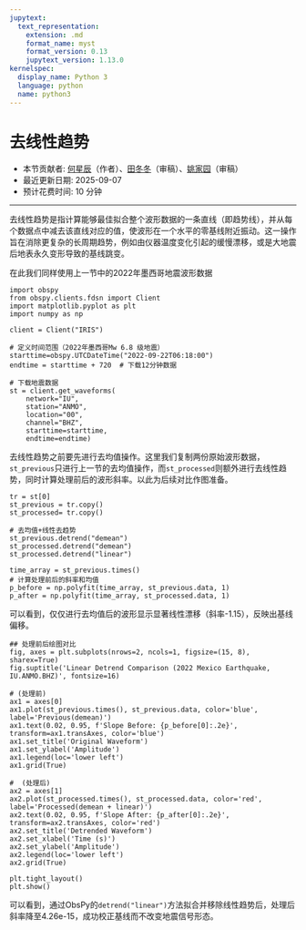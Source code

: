 ```yaml
---
jupytext:
  text_representation:
    extension: .md
    format_name: myst
    format_version: 0.13
    jupytext_version: 1.13.0
kernelspec:
  display_name: Python 3
  language: python
  name: python3
---
```


# 去线性趋势

- 本节贡献者: [何星辰](https://github.com/Chuan1937)（作者）、[田冬冬](https://me.seisman.info/)（审稿）、[姚家园](https://github.com/core-man)（审稿）
- 最近更新日期: 2025-09-07
- 预计花费时间: 10 分钟

---
去线性趋势是指计算能够最佳拟合整个波形数据的一条直线（即趋势线），并从每个数据点中减去该直线对应的值，使波形在一个水平的零基线附近振动。这一操作旨在消除更复杂的长周期趋势，例如由仪器温度变化引起的缓慢漂移，或是大地震后地表永久变形导致的基线跳变。



在此我们同样使用上一节中的2022年墨西哥地震波形数据
```{code-cell} ipython3
import obspy
from obspy.clients.fdsn import Client
import matplotlib.pyplot as plt
import numpy as np

client = Client("IRIS")

# 定义时间范围（2022年墨西哥Mw 6.8 级地震）
starttime=obspy.UTCDateTime("2022-09-22T06:18:00")
endtime = starttime + 720  # 下载12分钟数据

# 下载地震数据
st = client.get_waveforms(
    network="IU",
    station="ANMO", 
    location="00", 
    channel="BHZ",
    starttime=starttime, 
    endtime=endtime)
```

去线性趋势之前要先进行去均值操作。这里我们复制两份原始波形数据，`st_previous`只进行上一节的去均值操作，而`st_processed`则额外进行去线性趋势，同时计算处理前后的波形斜率。以此为后续对比作图准备。

```{code-cell} ipython3
tr = st[0]
st_previous = tr.copy()
st_processed= tr.copy()

# 去均值+线性去趋势
st_previous.detrend("demean")
st_processed.detrend("demean")
st_processed.detrend("linear")

time_array = st_previous.times()
# 计算处理前后的斜率和均值
p_before = np.polyfit(time_array, st_previous.data, 1)
p_after = np.polyfit(time_array, st_processed.data, 1)
```

可以看到，仅仅进行去均值后的波形显示显著线性漂移（斜率-1.15），反映出基线偏移。

```{code-cell} ipython3
## 处理前后绘图对比
fig, axes = plt.subplots(nrows=2, ncols=1, figsize=(15, 8), sharex=True)
fig.suptitle('Linear Detrend Comparison (2022 Mexico Earthquake, IU.ANMO.BHZ)', fontsize=16)

# (处理前)
ax1 = axes[0]
ax1.plot(st_previous.times(), st_previous.data, color='blue', label='Previous(demean)')
ax1.text(0.02, 0.95, f'Slope Before: {p_before[0]:.2e}', transform=ax1.transAxes, color='blue')
ax1.set_title('Original Waveform')
ax1.set_ylabel('Amplitude')
ax1.legend(loc='lower left')
ax1.grid(True)

#  (处理后)
ax2 = axes[1]
ax2.plot(st_processed.times(), st_processed.data, color='red', label='Processed(demean + linear)')
ax2.text(0.02, 0.95, f'Slope After: {p_after[0]:.2e}', transform=ax2.transAxes, color='red')
ax2.set_title('Detrended Waveform')
ax2.set_xlabel('Time (s)')
ax2.set_ylabel('Amplitude')
ax2.legend(loc='lower left')
ax2.grid(True)

plt.tight_layout() 
plt.show()

```
可以看到，通过ObsPy的`detrend("linear")`方法拟合并移除线性趋势后，处理后斜率降至4.26e-15，成功校正基线而不改变地震信号形态。